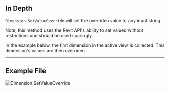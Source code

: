 ## In Depth
`Dimension.SetValueOverride` will set the overriden value to any input string.

Note, this method uses the Revit API's ability to set values without restrictions and should be used sparingly.

In the example below, the first dimension in the active view is collected. This dimension's values are then overriden.
___
## Example File

![Dimension.SetValueOverride](./Revit.Elements.Dimension.SetValueOverride_img.jpg)
